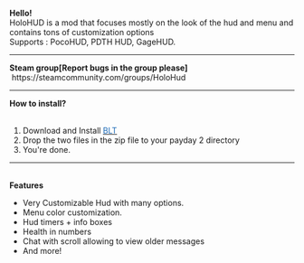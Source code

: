 <p><strong>Hello!</strong> <br />
HoloHUD is a mod that focuses mostly on the look of the hud and menu and contains tons of customization options<br />
Supports : PocoHUD, PDTH HUD, GageHUD.<br />
<hr>
<strong>Steam group[Report bugs in the group please]</strong><br />
 https://steamcommunity.com/groups/HoloHud<br />
<hr>
<strong>How to install? </strong><br /><ol start="1"><br />
<li>Download and Install <a href="http://paydaymods.com/download/"><span style="color:#1e6bb8">BLT</span></a></li><li>Drop the two files in the zip file to your payday 2 directory</li><li>You're done.</li></ol><hr><br />
<strong>Features</strong><br />
<ul>
<li>Very Customizable Hud with many options.</li><li>Menu color customization.</li><li>Hud timers + info boxes </li><li>Health in numbers</li><li>Chat with scroll allowing to view older messages</li><li>And more!</li></ul><br />
